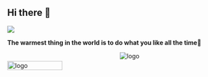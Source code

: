 ## Hi there 👋
<p align="left"> 
  <img src="https://profile-counter.glitch.me/starryskystar/count.svg" />
</p>

**The warmest thing in the world is to do what you like all the time🌈**
<!-- github statistics -->

<div style="display: flex;">
  <img src="https://github-readme-stats.vercel.app/api?username=starryskystar" alt="logo" align="left" style="margin-top: 20px; width: 50%;" />
  <img src="https://github-readme-stats.vercel.app/api/top-langs/?username=starryskystar&layout=compact" alt="logo" align="right">
</div>

<!-- ![](https://visitor-badge.glitch.me/badge?page_id=starryskystar.starryskystar) -->

<!--
[![ReadMe Card](https://github-readme-stats.vercel.app/api/pin/?username=starryskystar&repo=leetCode-day-pratice&theme=buefy)](https://github.com/starryskystar/leetCode-day-pratice)

**singleBuck/singleBuck** is a ✨ _special_ ✨ repository because its `README.md` (this file) appears on your GitHub profile.

Here are some ideas to get you started:

- 🔭 I’m currently working on ...
- 🌱 I’m currently learning ...
- 👯 I’m looking to collaborate on ...
- 🤔 I’m looking for help with ...
- 💬 Ask me about ...
- 📫 How to reach me: ...
- 😄 Pronouns: ...
- ⚡ Fun fact: ...
-->
